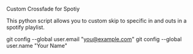 Custom Crossfade for Spotiy

This python script allows you to custom skip to specific in and outs in a spotify playlist.


  git config --global user.email "you@example.com"
  git config --global user.name "Your Name"